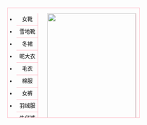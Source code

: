 <!DOCTYPE html>
<html>
<head lang="en">
  <meta charset="UTF-8">
  <title></title>
  <style type="text/css">
    * {
      margin: 0;
      padding: 0;
      font-size: 12px;
    }
    
    ul {
      list-style: none;
    }
    
    a {
      text-decoration: none;
    }
    
    .wrapper {
      width: 298px;
      height: 248px;
      margin: 100px auto 0;
      border: 1px solid pink;
      overflow: hidden;
    }
    
    #left, #center, #right {
      float: left;
    }
    
    #left li, #right li {
      background: url(images/lili.jpg) repeat-x;
    }
    
    #left li a, #right li a {
      display: block;
      width: 48px;
      height: 27px;
      border-bottom: 1px solid pink;
      line-height: 27px;
      text-align: center;
      color: black;
    }
    
    #left li a:hover, #right li a:hover {
      background-image: url(images/abg.gif);
    }
    
    #center {
      border-left: 1px solid pink;
      border-right: 1px solid pink;
    }
  </style>
  
  <script src="http://libs.baidu.com/jquery/1.11.3/jquery.min.js"></script>
  <script>
      $(function(){
          $('#left>li').mouseenter(function(){
              //让center中对应的下标显示，其他的隐藏
              var idx = $(this).index();
              console.log(idx); 
            //   打印下标
            $('#center>li:eq('+idx+')').show().siblings().hide();
          });
          $('#right>li').mouseenter(function(){
              //让center中对应的下标显示，其他的隐藏
              var idx = $(this).index();
              console.log(idx); 
              idx = idx + 9;
            //   打印下标
            $('#center>li').eq(idx).show().siblings().hide();
            //注意此处的eq写法
          });
      })
      
  </script>

</head>
<body>
<div class="wrapper">
  
  <ul id="left">
    <li><a href="#">女靴</a></li>
    <li><a href="#">雪地靴</a></li>
    <li><a href="#">冬裙</a></li>
    <li><a href="#">呢大衣</a></li>
    <li><a href="#">毛衣</a></li>
    <li><a href="#">棉服</a></li>
    <li><a href="#">女裤</a></li>
    <li><a href="#">羽绒服</a></li>
    <li><a href="#">牛仔裤</a></li>
  </ul>
  <ul id="center">
    <li><a href="#"><img src="images/女靴.jpg" width="200" height="250"/></a></li>
    <li><a href="#"><img src="images/雪地靴.jpg" width="200" height="250"/></a></li>
    <li><a href="#"><img src="images/冬裙.jpg" width="200" height="250"/></a></li>
    <li><a href="#"><img src="images/呢大衣.jpg" width="200" height="250"/></a></li>
    <li><a href="#"><img src="images/毛衣.jpg" width="200" height="250"/></a></li>
    <li><a href="#"><img src="images/棉服.jpg" width="200" height="250"/></a></li>
    <li><a href="#"><img src="images/女裤.jpg" width="200" height="250"/></a></li>
    <li><a href="#"><img src="images/羽绒服.jpg" width="200" height="250"/></a></li>
    <li><a href="#"><img src="images/牛仔裤.jpg" width="200" height="250"/></a></li>
    <li><a href="#"><img src="images/女包.jpg" width="200" height="250"/></a></li>
    <li><a href="#"><img src="images/男靴.jpg" width="200" height="250"/></a></li>
    <li><a href="#"><img src="images/登山鞋.jpg" width="200" height="250"/></a></li>
    <li><a href="#"><img src="images/皮带.jpg" width="200" height="250"/></a></li>
    <li><a href="#"><img src="images/围巾.jpg" width="200" height="250"/></a></li>
    <li><a href="#"><img src="images/皮衣.jpg" width="200" height="250"/></a></li>
    <li><a href="#"><img src="images/男毛衣.jpg" width="200" height="250"/></a></li>
    <li><a href="#"><img src="images/男棉服.jpg" width="200" height="250"/></a></li>
    <li><a href="#"><img src="images/男包.jpg" width="200" height="250"/></a></li>
  
  </ul>
  <ul id="right">
    <li><a href="#">女包</a></li>
    <li><a href="#">男靴</a></li>
    <li><a href="#">登山鞋</a></li>
    <li><a href="#">皮带</a></li>
    <li><a href="#">围巾</a></li>
    <li><a href="#">皮衣</a></li>
    <li><a href="#">男毛衣</a></li>
    <li><a href="#">男棉服</a></li>
    <li><a href="#">男包</a></li>
  </ul>

</div>
</body>
</html>
